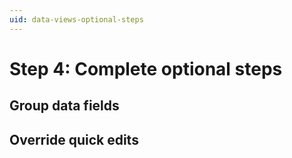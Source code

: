 ```yaml
---
uid: data-views-optional-steps
---
```


# Step 4: Complete optional steps

## Group data fields

## Override quick edits